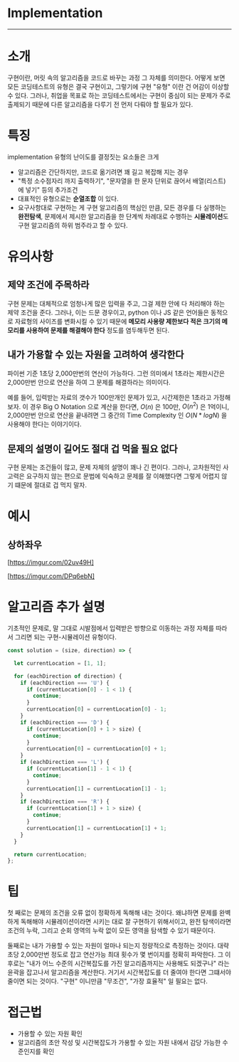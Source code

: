 # Implementation

---

# 소개

구현이란, 머릿 속의 알고리즘을 코드로 바꾸는 과정 그 자체를 의미한다. 어떻게 보면 모든 코딩테스트의 유형은 결국 구현이고, 그렇기에 구현 "유형" 이란 건 어감이 이상할 수 있다. 그러나, 취업을 목표로 하는 코딩테스트에서는 구현이 중심이 되는 문제가 주로 출제되기 때문에 다른 알고리즘을 다루기 전 먼저 다뤄야 할 필요가 있다. 

# 특징

implementation 유형의 난이도를 결정짓는 요소들은 크게 

- 알고리즘은 간단하지만, 코드로 옮기려면 꽤 길고 복잡해 지는 경우
- "특정 소수점자리 까지 출력하기", "문자열을 한 문자 단위로 끊어서 배열(리스트) 에 넣기" 등의 추가조건
- 대표적인 유형으로는 **순열조합** 이 있다.
- 요구사항대로 구현하는 게 구현 알고리즘의 핵심인 만큼, 모든 경우를 다 실행하는 **완전탐색**, 문제에서 제시한 알고리즘을 한 단계씩 차례대로 수행하는 **시뮬레이션**도 구현 알고리즘의 하위 범주라고 할 수 있다.

# 유의사항

## 제약 조건에 주목하라

구현 문제는 대체적으로 엄청나게 많은 입력을 주고, 그걸 제한 안에 다 처리해야 하는 제약 조건을 준다. 그러나, 이는  드문 경우이고, python 이나 JS 같은 언어들은 동적으로 자료형의 사이즈를 변화시킬 수 있기 때문에 **메모리 사용량 제한보다 적은 크기의 메모리를 사용하여 문제를 해결해야 한다** 정도를 염두해두면 된다.

## 내가 가용할 수 있는 자원을 고려하여 생각한다

파이썬 기준 1초당 2,000만번의 연산이 가능하다. 그런 의미에서 1초라는 제한시간은 2,000만번 안으로 연산을 하여 그 문제를 해결하라는 의미이다. 

예를 들어, 입력받는 자료의 갯수가 100만개인 문제가 있고, 시간제한은 1초라고 가정해보자. 이 경우 Big O Notation 으로 계산을 한다면, $`O(n)`$ 은 100만, $`O(n^2)`$ 은 1억이니, 2,000만번 안으로 연산을 끝내려면 그 중간의 Time Complexity 인 $`O(N*logN)`$ 을 사용해야 한다는 이야기이다. 

## 문제의 설명이 길어도 절대 겁 먹을 필요 없다

구현 문제는 조건들이 많고, 문제 자체의 설명이 꽤나 긴 편이다. 그러나, 고차원적인 사고력은 요구하지 않는 편으로 문법에 익숙하고 문제를 잘 이해했다면 그렇게 어렵지 않기 떄문에 절대로 겁 먹지 말자. 

# 예시

## 상하좌우

[https://imgur.com/02uv49H]

[https://imgur.com/DPq6ebN]

# 알고리즘 추가 설명

기초적인 문제로, 말 그대로 시발점에서 입력받은 방향으로 이동하는 과정 자체를 따라서 그리면 되는 구현-시뮬레이션 유형이다. 

```jsx
const solution = (size, direction) => {

  let currentLocation = [1, 1];

  for (eachDirection of direction) {
    if (eachDirection === 'U') {
      if (currentLocation[0] - 1 < 1) {
        continue;
      }
      currentLocation[0] = currentLocation[0] - 1;
    }
    if (eachDirection === 'D') {
      if (currentLocation[0] + 1 > size) {
        continue;
      }
      currentLocation[0] = currentLocation[0] + 1;
    }
    if (eachDirection === 'L') {
      if (currentLocation[1] - 1 < 1) {
        continue;
      }
      currentLocation[1] = currentLocation[1] - 1;
    }
    if (eachDirection === 'R') {
      if (currentLocation[1] + 1 > size) {
        continue;
      }
      currentLocation[1] = currentLocation[1] + 1;
    }
  }

  return currentLocation;
};
```

# 팁

첫 째로는 문제의 조건을 오류 없이 정확하게 독해해 내는 것이다. 왜냐하면 문제를 완벽하게 독해해야 시뮬레이션이라면 시키는 대로 잘 구현하기 위해서이고, 완전 탐색이라면 조건의 누락, 그리고 순회 영역의 누락 없이 모든 영역을 탐색할 수 있기 때문이다. 

둘째로는 내가 가용할 수 있는 자원이 얼마나 되는지 정량적으로 측정하는 것이다. 대략 초당 2,000만번 정도로 잡고 연산가능 최대 횟수가 몇 번이지를 정확히 파악한다. 그 이후로는 "내가 어느 수준의 시간복잡도를 가진 알고리즘까지는 사용해도 되겠구나" 라는 윤곽을 잡고나서 알고리즘을 계산한다. 거기서 시간복잡도를 더 줄여야 한다면 그떄서야 줄이면 되는 것이다. "구현" 이니만큼 "무조건", "가장 효율적" 일 필요는 없다.

# 접근법

- 가용할 수 있는 자원 확인
- 알고리즘의 초안 작성 및 시간복잡도가 가용할  수 있는 자원 내에서 감당 가능한 수준인지를 확인